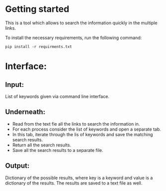 # Getting started

This is a tool which allows to search the information quickly in the multiple links.

To install the necessary requirements, run the following command:

`pip install -r requirments.txt`

# Interface:

## Input:
List of keywords given via command line interface.

## Underneath:
- Read from the text fie all the links to search the information in.
- For each process consider the list of keywords and open a separate tab.
- In this tab, iterate through the lis of keywords and save the matching search results.
- Return all the search results.
- Save all the search results to a separate file.

## Output:
Dictionary of the possible results, where key is a keyword and value is a dictionary of the results.
The results are saved to a text file as well.


